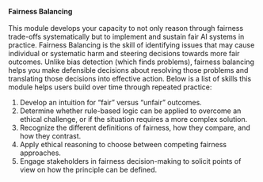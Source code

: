 **Fairness Balancing** </br> </br>
This module develops your capacity to not only reason through fairness trade-offs systematically but to implement and sustain fair AI systems in practice. Fairness Balancing is the skill of identifying issues that may cause individual or systematic harm and steering decisions towards more fair outcomes. Unlike bias detection (which finds problems), fairness balancing helps you make defensible decisions about resolving those problems and translating those decisions into effective action. Below is a list of skills this module helps users build over time through repeated practice:

1.	Develop an intuition for “fair” versus “unfair” outcomes.
2.	Determine whether rule-based logic can be applied to overcome an ethical challenge, or if the situation requires a more complex solution.
3.	Recognize the different definitions of fairness, how they compare, and how they contrast.
4.	Apply ethical reasoning to choose between competing fairness approaches.
5.	Engage stakeholders in fairness decision-making to solicit points of view on how the principle can be defined.
